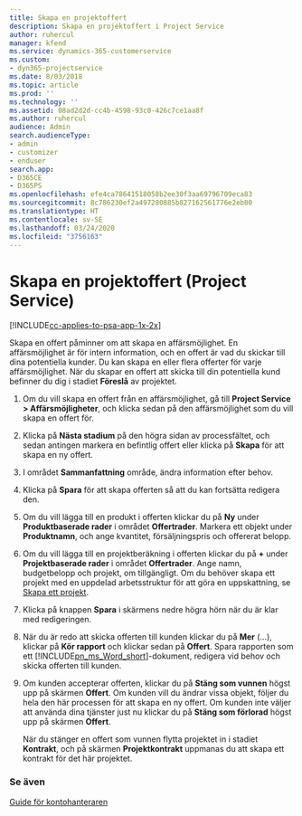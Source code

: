```yaml
---
title: Skapa en projektoffert
description: Skapa en projektoffert i Project Service
author: ruhercul
manager: kfend
ms.service: dynamics-365-customerservice
ms.custom:
- dyn365-projectservice
ms.date: 8/03/2018
ms.topic: article
ms.prod: ''
ms.technology: ''
ms.assetid: 08ad2d2d-cc4b-4598-93c0-426c7ce1aa8f
ms.author: ruhercul
audience: Admin
search.audienceType:
- admin
- customizer
- enduser
search.app:
- D365CE
- D365PS
ms.openlocfilehash: efe4ca78641518058b2ee30f3aa69796709eca83
ms.sourcegitcommit: 8c786230ef2a497280885b827162561776e2eb00
ms.translationtype: HT
ms.contentlocale: sv-SE
ms.lasthandoff: 03/24/2020
ms.locfileid: "3756163"
---
```

# <a name="create-a-project-quote-project-service"></a>Skapa en projektoffert (Project Service)

[!INCLUDE[cc-applies-to-psa-app-1x-2x](../includes/cc-applies-to-psa-app-1x-2x.md)]

Skapa en offert påminner om att skapa en affärsmöjlighet. En affärsmöjlighet är för intern information, och en offert är vad du skickar till dina potentiella kunder. Du kan skapa en eller flera offerter för varje affärsmöjlighet. När du skapar en offert att skicka till din potentiella kund befinner du dig i stadiet **Föreslå** av projektet.  
  
1. Om du vill skapa en offert från en affärsmöjlighet, gå till **Project Service > Affärsmöjligheter**, och klicka sedan på den affärsmöjlighet som du vill skapa en offert för.  
  
2. Klicka på **Nästa stadium** på den högra sidan av processfältet, och sedan antingen markera en befintlig offert eller klicka på **Skapa** för att skapa en ny offert.  
  
3. I området **Sammanfattning** område, ändra information efter behov.  
  
4. Klicka på **Spara** för att skapa offerten så att du kan fortsätta redigera den.  
  
5. Om du vill lägga till en produkt i offerten klickar du på **Ny** under **Produktbaserade rader** i området **Offertrader**. Markera ett objekt under **Produktnamn**, och ange kvantitet, försäljningspris och offererat belopp.  
  
6. Om du vill lägga till en projektberäkning i offerten klickar du på **+** under **Projektbaserade rader** i området **Offertrader**. Ange namn, budgetbelopp och projekt, om tillgängligt. Om du behöver skapa ett projekt med en uppdelad arbetsstruktur för att göra en uppskattning, se [Skapa ett projekt](../project-service/create-project.md).  
  
7. Klicka på knappen **Spara** i skärmens nedre högra hörn när du är klar med redigeringen.  
  
8. När du är redo att skicka offerten till kunden klickar du på **Mer** (...), klickar på **Kör rapport** och klickar sedan på **Offert**. Spara rapporten som ett [!INCLUDE[pn_ms_Word_short](../includes/pn-ms-word-short.md)]-dokument, redigera vid behov och skicka offerten till kunden.  
  
9. Om kunden accepterar offerten, klickar du på **Stäng som vunnen** högst upp på skärmen **Offert**. Om kunden vill du ändrar vissa objekt, följer du hela den här processen för att skapa en ny offert. Om kunden inte väljer att använda dina tjänster just nu klickar du på **Stäng som förlorad** högst upp på skärmen **Offert**.  
  
   När du stänger en offert som vunnen flytta projektet in i stadiet **Kontrakt**, och på skärmen **Projektkontrakt** uppmanas du att skapa ett kontrakt för det här projektet.  
  
### <a name="see-also"></a>Se även  
 [Guide för kontohanteraren](../project-service/account-manager-guide.md)
